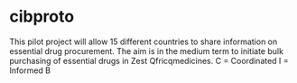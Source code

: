 # cibproto
This pilot project will allow 15 different countries to share
information on essential drug procurement.
The aim is in the medium term to initiate bulk purchasing of essential drugs in Zest Qfricqmedicines.
C = Coordinated I = Informed B
